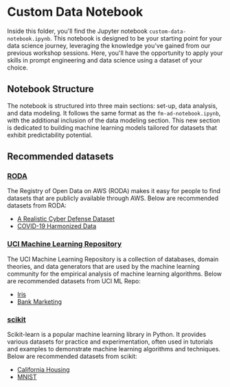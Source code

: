 # Custom Data Notebook

Inside this folder, you'll find the Jupyter notebook `custom-data-notebook.ipynb`. This notebook is designed to be your starting point for your data science journey, leveraging the knowledge you've gained from our previous workshop sessions. Here, you'll have the opportunity to apply your skills in prompt engineering and data science using a dataset of your choice.

## Notebook Structure

The notebook is structured into three main sections: set-up, data analysis, and data modeling. It follows the same format as the `fm-ad-notebook.ipynb`, with the additional inclusion of the data modeling section. This new section is dedicated to building machine learning models tailored for datasets that exhibit predictability potential.

## Recommended datasets

### [RODA](https://registry.opendata.aws/)

The Registry of Open Data on AWS (RODA) makes it easy for people to find datasets that are publicly available through AWS. Below are recommended datasets from RODA:

- [A Realistic Cyber Defense Dataset](https://aws.amazon.com/marketplace/pp/prodview-qkyroawpr2aw6?sr=0-153&ref_=beagle&applicationId=AWSMPContessa#resources)
- [COVID-19 Harmonized Data](https://aws.amazon.com/marketplace/pp/prodview-hlb5psmw7gu3a?sr=0-315&ref_=beagle&applicationId=AWSMPContessa#overview)

### [UCI Machine Learning Repository](https://archive.ics.uci.edu/datasets)

The UCI Machine Learning Repository is a collection of databases, domain theories, and data generators that are used by the machine learning community for the empirical analysis of machine learning algorithms. Below are recommended datasets from UCI ML Repo:

- [Iris](https://archive.ics.uci.edu/dataset/53/iris)
- [Bank Marketing](https://archive.ics.uci.edu/dataset/222/bank+marketing)

### [scikit](https://scikit-learn.org/stable/datasets.html)

Scikit-learn is a popular machine learning library in Python. It provides various datasets for practice and experimentation, often used in tutorials and examples to demonstrate machine learning algorithms and techniques. Below are recommended datasets from scikit:

- [California Housing](https://scikit-learn.org/stable/datasets/real_world.html#california-housing-dataset)
- [MNIST](https://scikit-learn.org/stable/auto_examples/classification/plot_digits_classification.html)